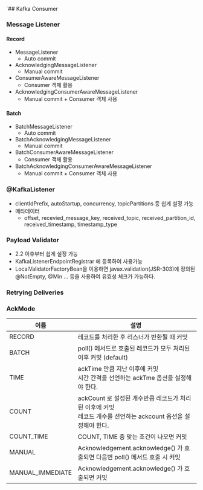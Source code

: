 `## Kafka Consumer

### Message Listener
#### Record
- MessageListener
  - Auto commit
- AcknowledgingMessageListener
  - Manual commit
- ConsumerAwareMessageListener
  - Consumer 객체 활용
- AcknowledgingConsumerAwareMessageListener
  - Manual commit + Consumer 객체 사용
#### Batch
- BatchMessageListener
    - Auto commit
- BatchAcknowledgingMessageListener
    - Manual commit
- BatchConsumerAwareMessageListener
    - Consumer 객체 활용
- BatchAcknowledgingConsumerAwareMessageListener
    - Manual commit + Consumer 객체 사용
### @KafkaListener
- clientIdPrefix, autoStartup, concurrency, topicPartitions 등 쉽게 설정 가능
- 메타데이터
  - offset, recevied_message_key, received_topic, received_partition_id, received_timestamp, timestamp_type
### Payload Validator
- 2.2 이후부터 쉽게 설정 가능
- KafkaListenerEndpointRegistrar 에 등록하여 사용가능
- LocalValidatorFactoryBean을 이용하면 javax.validation(JSR-303)에 정의된 @NotEmpty, @Min ... 등을 사용하여 유효성 체크가 가능하다.
### Retrying Deliveries

### AckMode
| 이름             | 설명                                                         |
| ---------------- | ------------------------------------------------------------ |
| RECORD           | 레코드를 처리한 후 리스너가 반환될 때 커밋                   |
| BATCH            | poll() 메서드로 호출된 레코드가 모두 처리된 이후 커밋 (default) |
| TIME             | ackTime 만큼 지난 이후에 커밋<br />시간 간격을 선언하는 ackTme 옵션을 설정해야 한다. |
| COUNT            | ackCount 로 설정된 개수만큼 레코드가 처리된 이후에 커밋<br />레코드 개수를 선언하는 ackcount 옵션을 설정해야 한다. |
| COUNT_TIME       | COUNT, TIME 중 맞는 조건이 나오면 커밋                       |
| MANUAL           | Acknowledgement.acknowledge() 가 호출되면 다음번 poll() 메서드 호출 시 커밋 |
| MANUAL_IMMEDIATE | Acknowledgement.acknowledge() 가 호출되면 커밋               |

